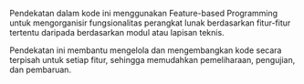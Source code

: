 Pendekatan dalam kode ini menggunakan Feature-based Programming untuk mengorganisir fungsionalitas perangkat lunak berdasarkan fitur-fitur tertentu 
daripada berdasarkan modul atau lapisan teknis.

Pendekatan ini membantu mengelola dan mengembangkan kode secara terpisah untuk setiap fitur, sehingga memudahkan pemeliharaan, pengujian, dan pembaruan.